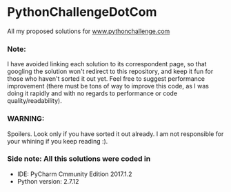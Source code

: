 # PythonChallengeDotCom
All my proposed solutions for www.pythonchallenge.com

### Note: 
I have avoided linking each solution to its correspondent page, so that googling the solution won't redirect to this repository, and keep it fun for those who haven't sorted it out yet. Feel free to suggest performance improvement (there must be tons of way to improve this code, as I was doing it rapidly and with no regards to performance or code quality/readability).

### WARNING: 
Spoilers. Look only if you have sorted it out already. I am not responsible for your whining if you keep reading :).

### Side note: All this solutions were coded in 
- IDE:
PyCharm Cmmunity Edition 2017.1.2
- Python version: 2.7.12
